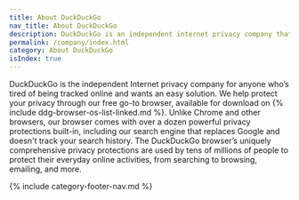 ```yaml
---
title: About DuckDuckGo
nav_title: About DuckDuckGo
description: DuckDuckGo is an independent internet privacy company that offers a private alternative to Google search & Chrome in one free app.
permalink: /company/index.html
category: About DuckDuckGo
isIndex: true
---
```


DuckDuckGo is the independent Internet privacy company for anyone who’s tired of being tracked online and wants an easy solution. We help protect your privacy through our free go-to browser, available for download on {% include ddg-browser-os-list-linked.md %}. Unlike Chrome and other browsers, our browser comes with over a dozen powerful privacy protections built-in, including our search engine that replaces Google and doesn't track your search history. The DuckDuckGo browser’s uniquely comprehensive privacy protections are used by tens of millions of people to protect their everyday online activities, from searching to browsing, emailing, and more.  

{% include category-footer-nav.md %}
